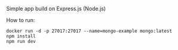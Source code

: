 Simple app build on Express.js (Node.js)

How to run:

```
docker run -d -p 27017:27017 --name=mongo-example mongo:latest
npm install
npm run dev
```


